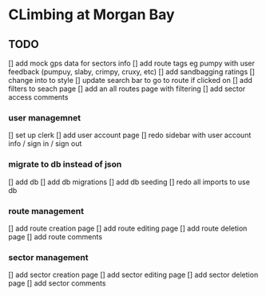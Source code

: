# CLimbing at Morgan Bay

## TODO

[] add mock gps data for sectors info
[] add route tags eg pumpy with user feedback (pumpuy, slaby, crimpy, cruxy, etc)
[] add sandbagging ratings
[] change into to style
[] update search bar to go to route if clicked on
[] add filters to seach page
[] add an all routes page with filtering
[] add sector access comments

### user managemnet

[] set up clerk
[] add user account page
[] redo sidebar with user account info / sign in / sign out

### migrate to db instead of json

[] add db
[] add db migrations
[] add db seeding
[] redo all imports to use db

### route management

[] add route creation page
[] add route editing page
[] add route deletion page
[] add route comments

### sector management

[] add sector creation page
[] add sector editing page
[] add sector deletion page
[] add sector comments
